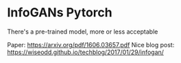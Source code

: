 # InfoGANs Pytorch 
There's a pre-trained model, more or less acceptable 

Paper: https://arxiv.org/pdf/1606.03657.pdf
Nice blog post: https://wiseodd.github.io/techblog/2017/01/29/infogan/
